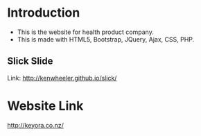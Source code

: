 # Introduction
- This is the website for health product company.
- This is made with HTML5, Bootstrap, JQuery, Ajax, CSS, PHP.

## Slick Slide
Link: http://kenwheeler.github.io/slick/

# Website Link
http://keyora.co.nz/
